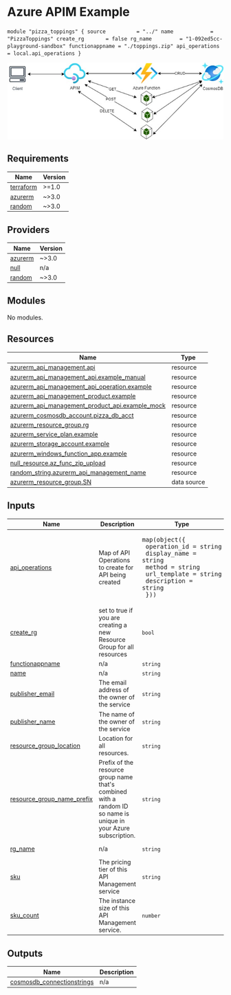 # Azure APIM Example


`module "pizza_toppings" {
  source          = "../"
  name            = "PizzaToppings"
  create_rg       = false
  rg_name         = "1-092ed5cc-playground-sandbox"
  functionappname = "./toppings.zip"
  api_operations  = local.api_operations
}`

![WHAT WE ARE BUILDING!](./arch.jpg "What we are building")
<!-- BEGIN_TF_DOCS -->
## Requirements

| Name | Version |
|------|---------|
| <a name="requirement_terraform"></a> [terraform](#requirement\_terraform) | >=1.0 |
| <a name="requirement_azurerm"></a> [azurerm](#requirement\_azurerm) | ~>3.0 |
| <a name="requirement_random"></a> [random](#requirement\_random) | ~>3.0 |

## Providers

| Name | Version |
|------|---------|
| <a name="provider_azurerm"></a> [azurerm](#provider\_azurerm) | ~>3.0 |
| <a name="provider_null"></a> [null](#provider\_null) | n/a |
| <a name="provider_random"></a> [random](#provider\_random) | ~>3.0 |

## Modules

No modules.

## Resources

| Name | Type |
|------|------|
| [azurerm_api_management.api](https://registry.terraform.io/providers/hashicorp/azurerm/latest/docs/resources/api_management) | resource |
| [azurerm_api_management_api.example_manual](https://registry.terraform.io/providers/hashicorp/azurerm/latest/docs/resources/api_management_api) | resource |
| [azurerm_api_management_api_operation.example](https://registry.terraform.io/providers/hashicorp/azurerm/latest/docs/resources/api_management_api_operation) | resource |
| [azurerm_api_management_product.example](https://registry.terraform.io/providers/hashicorp/azurerm/latest/docs/resources/api_management_product) | resource |
| [azurerm_api_management_product_api.example_mock](https://registry.terraform.io/providers/hashicorp/azurerm/latest/docs/resources/api_management_product_api) | resource |
| [azurerm_cosmosdb_account.pizza_db_acct](https://registry.terraform.io/providers/hashicorp/azurerm/latest/docs/resources/cosmosdb_account) | resource |
| [azurerm_resource_group.rg](https://registry.terraform.io/providers/hashicorp/azurerm/latest/docs/resources/resource_group) | resource |
| [azurerm_service_plan.example](https://registry.terraform.io/providers/hashicorp/azurerm/latest/docs/resources/service_plan) | resource |
| [azurerm_storage_account.example](https://registry.terraform.io/providers/hashicorp/azurerm/latest/docs/resources/storage_account) | resource |
| [azurerm_windows_function_app.example](https://registry.terraform.io/providers/hashicorp/azurerm/latest/docs/resources/windows_function_app) | resource |
| [null_resource.az_func_zip_upload](https://registry.terraform.io/providers/hashicorp/null/latest/docs/resources/resource) | resource |
| [random_string.azurerm_api_management_name](https://registry.terraform.io/providers/hashicorp/random/latest/docs/resources/string) | resource |
| [azurerm_resource_group.SN](https://registry.terraform.io/providers/hashicorp/azurerm/latest/docs/data-sources/resource_group) | data source |

## Inputs

| Name | Description | Type | Default | Required |
|------|-------------|------|---------|:--------:|
| <a name="input_api_operations"></a> [api\_operations](#input\_api\_operations) | Map of API Operations to create for API being created | <pre>map(object({<br>    operation_id = string<br>    display_name = string<br>    method       = string<br>    url_template = string<br>    description  = string<br>  }))</pre> | n/a | yes |
| <a name="input_create_rg"></a> [create\_rg](#input\_create\_rg) | set to true if you are creating a new Resource Group for all resources | `bool` | `false` | no |
| <a name="input_functionappname"></a> [functionappname](#input\_functionappname) | n/a | `string` | `""` | no |
| <a name="input_name"></a> [name](#input\_name) | n/a | `string` | `""` | no |
| <a name="input_publisher_email"></a> [publisher\_email](#input\_publisher\_email) | The email address of the owner of the service | `string` | `"scott.esposito@daugherty.com"` | no |
| <a name="input_publisher_name"></a> [publisher\_name](#input\_publisher\_name) | The name of the owner of the service | `string` | `"publisher"` | no |
| <a name="input_resource_group_location"></a> [resource\_group\_location](#input\_resource\_group\_location) | Location for all resources. | `string` | `"westus"` | no |
| <a name="input_resource_group_name_prefix"></a> [resource\_group\_name\_prefix](#input\_resource\_group\_name\_prefix) | Prefix of the resource group name that's combined with a random ID so name is unique in your Azure subscription. | `string` | `"rg"` | no |
| <a name="input_rg_name"></a> [rg\_name](#input\_rg\_name) | n/a | `string` | `"1-609c3cff-playground-sandbox"` | no |
| <a name="input_sku"></a> [sku](#input\_sku) | The pricing tier of this API Management service | `string` | `"Developer"` | no |
| <a name="input_sku_count"></a> [sku\_count](#input\_sku\_count) | The instance size of this API Management service. | `number` | `1` | no |

## Outputs

| Name | Description |
|------|-------------|
| <a name="output_cosmosdb_connectionstrings"></a> [cosmosdb\_connectionstrings](#output\_cosmosdb\_connectionstrings) | n/a |
<!-- END_TF_DOCS -->